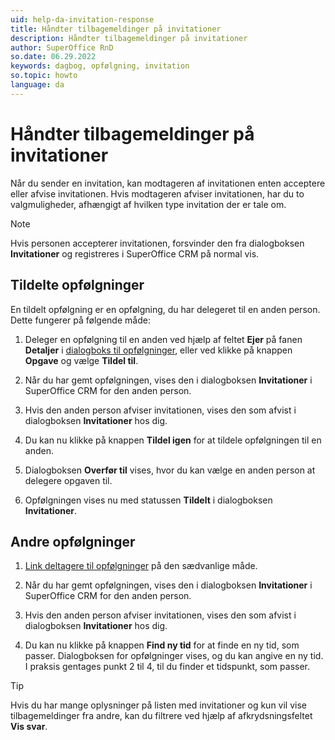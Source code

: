 ```yaml
---
uid: help-da-invitation-response
title: Håndter tilbagemeldinger på invitationer
description: Håndter tilbagemeldinger på invitationer
author: SuperOffice RnD
so.date: 06.29.2022
keywords: dagbog, opfølgning, invitation
so.topic: howto
language: da
---
```


# Håndter tilbagemeldinger på invitationer

Når du sender en invitation, kan modtageren af invitationen enten acceptere eller afvise invitationen. Hvis modtageren afviser invitationen, har du to valgmuligheder, afhængigt af hvilken type invitation der er tale om.

> [!NOTE]
> Hvis personen accepterer invitationen, forsvinder den fra dialogboksen **Invitationer** og registreres i SuperOffice CRM på normal vis.

## Tildelte opfølgninger

En tildelt opfølgning er en opfølgning, du har delegeret til en anden person. Dette fungerer på følgende måde:

1. Deleger en opfølgning til en anden ved hjælp af feltet **Ejer** på fanen **Detaljer** i [dialogboks til opfølgninger][1], eller ved klikke på knappen **Opgave** og vælge **Tildel til**.

2. Når du har gemt opfølgningen, vises den i dialogboksen **Invitationer** i SuperOffice CRM for den anden person.

3. Hvis den anden person afviser invitationen, vises den som afvist i dialogboksen **Invitationer** hos dig.

4. Du kan nu klikke på knappen **Tildel igen** for at tildele opfølgningen til en anden.

5. Dialogboksen **Overfør til** vises, hvor du kan vælge en anden person at delegere opgaven til.

6. Opfølgningen vises nu med statussen **Tildelt** i dialogboksen **Invitationer**.

## Andre opfølgninger

1. [Link deltagere til opfølgninger][2] på den sædvanlige måde.

2. Når du har gemt opfølgningen, vises den i dialogboksen **Invitationer** i SuperOffice CRM for den anden person.

3. Hvis den anden person afviser invitationen, vises den som afvist i dialogboksen **Invitationer** hos dig.

4. Du kan nu klikke på knappen **Find ny tid** for at finde en ny tid, som passer. Dialogboksen for opfølgninger vises, og du kan angive en ny tid. I praksis gentages punkt 2 til 4, til du finder et tidspunkt, som passer.

> [!TIP]
> Hvis du har mange oplysninger på listen med invitationer og kun vil vise tilbagemeldinger fra andre, kan du filtrere ved hjælp af afkrydsningsfeltet **Vis svar**.

<!-- Referenced links -->
[1]: ../screen/dialog-for-followups.md
[2]: add-participant.md

<!-- Referenced images -->
